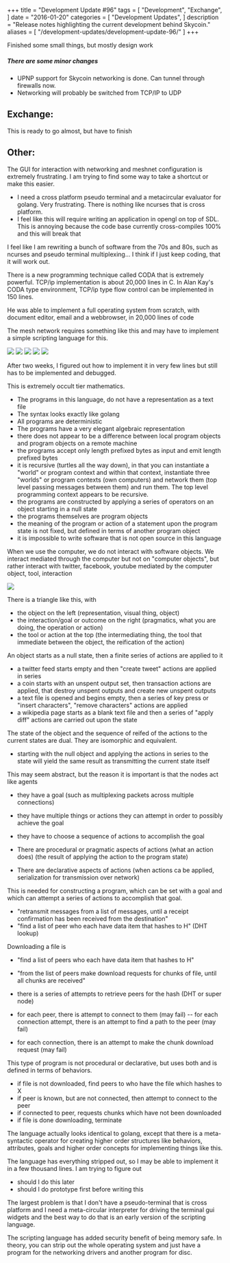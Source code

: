 +++
title = "Development Update #96"
tags = [
    "Development",
    "Exchange",
]
date = "2016-01-20"
categories = [
    "Development Updates",
]
description = "Release notes highlighting the current development behind Skycoin."
aliases = [
	"/development-updates/development-update-96/"
]
+++

Finished some small things, but mostly design work

##### There are some minor changes
- UPNP support for Skycoin networking is done. Can tunnel through firewalls now.
- Networking will probably be switched from TCP/IP to UDP

## Exchange:

This is ready to go almost, but have to finish

## Other:

The GUI for interaction with networking and meshnet configuration is extremely frustrating. I am trying to find some way to take a shortcut or make this easier.

- I need a cross platform pseudo terminal and a metacircular evaluator for golang. Very frustrating. There is nothing like ncurses that is cross platform.
- I feel like this will require writing an application in opengl on top of SDL. This is annoying because the code base currently cross-compiles 100% and this will break that

I feel like I am rewriting a bunch of software from the 70s and 80s, such as ncurses and pseudo terminal multiplexing... I think if I just keep coding, that it will work out.

There is a new programming technique called CODA that is extremely powerful. TCP/ip implementation is about 20,000 lines in C. In Alan Kay's CODA type environment, TCP/ip type flow control can be implemented in 150 lines.

He was able to implement a full operating system from scratch, with document editor, email and a webbrowser, in 20,000 lines of code

The mesh network requires something like this and may have to implement a simple scripting language for this.

![](http://i.imgur.com/WIhTjDl.png)
![](http://i.imgur.com/ajvqTSP.png)
![](http://i.imgur.com/SR5moPn.png)
![](http://i.imgur.com/USDAR66.png)
![](http://i.imgur.com/mLOcSi7.png)

After two weeks, I figured out how to implement it in very few lines but still has to be implemented and debugged.

This is extremely occult tier mathematics.
- The programs in this language, do not have a representation as a text file
- The syntax looks exactly like golang
- All programs are deterministic
- The programs have a very elegant algebraic representation
- there does not appear to be a difference between local program objects and program objects on a remote machine
- the programs accept only length prefixed bytes as input and emit length prefixed bytes
-  it is recursive (turtles all the way down), in that you can instantiate a "world" or program context and within that context, instantiate three "worlds" or program contexts (own computers) and network them (top level passing messages between them) and run them. The top level programming context appears to be recursive.
- the programs are constructed by applying a series of operators on an object starting in a null state
- the programs themselves are program objects
- the meaning of the program or action of a statement upon the program state is not fixed, but defined in terms of another program object
- it is impossible to write software that is not open source in this language

When we use the computer, we do not interact with software objects. We interact mediated through the computer but not on "computer objects", but rather interact with twitter, facebook, youtube mediated by the computer object, tool, interaction

![](http://i.imgur.com/lSYUkKs.png)

There is a triangle like this, with
- the object on the left (representation, visual thing, object)
- the interaction/goal or outcome on the right  (pragmatics, what you are doing, the operation or action)
- the tool or action at the top (the intermediating thing, the tool that immediate between the object, the reification of the action)

An object starts as a null state, then a finite series of actions are applied to it
- a twitter feed starts empty and then "create tweet" actions are applied in series
- a coin starts with an unspent output set, then transaction actions are applied, that destroy unspent outputs and create new unspent outputs
- a text file is opened and begins empty, then a series of key press or "insert characters", "remove characters" actions are applied
- a wikipedia page starts as a blank text file and then a series of "apply diff" actions are carried out upon the state

The state of the object and the sequence of reifed of the actions to the current states are dual. They are isomorphic and equivalent.
- starting with the null object and applying the actions in series to the state will yield the same result as transmitting the current state itself

This may seem abstract, but the reason it is important is that the nodes act like agents
- they have a goal (such as multiplexing packets across multiple connections)
- they have multiple things or actions they can attempt in order to possibly achieve the goal
- they have to choose a sequence of actions to accomplish the goal

- There are procedural or pragmatic aspects of actions (what an action does) (the result of applying the action to the program state)
- There are declarative aspects of actions (when actions ca be applied, serialization for transmission over network)

This is needed for constructing a program, which can be set with a goal and which can attempt a series of actions to accomplish that goal.
- "retransmit messages from a list of messages, until a receipt confirmation has been received from the destination"
- "find a list of peer who each have data item that hashes to H" (DHT lookup)

Downloading a file is
- "find a list of peers who each have data item that hashes to H"
- "from the list of peers make download requests for chunks of file, until all chunks are received"

- there is a series of attempts to retrieve peers for the hash (DHT or super node)
- for each peer, there is attempt to connect to them (may fail)
-- for each connection attempt, there is an attempt to find a path to the peer (may fail)
- for each connection, there is an attempt to make the chunk download request (may fail)

This type of program is not procedural or declarative, but uses both and is defined in terms of behaviors.

- if file is not downloaded, find peers to who have the file which hashes to X
- if peer is known, but are not connected, then attempt to connect to the peer
- if connected to peer, requests chunks which have not been downloaded
- if file is done downloading, terminate

The language actually looks identical to golang, except that there is a meta-syntactic operator for creating higher order structures like behaviors, attributes, goals and higher order concepts for implementing things like this.

The language has everything stripped out, so I may be able to implement it in a few thousand lines. I am trying to figure out
- should I do this later
- should I do prototype first before writing this

The largest problem is that I don't have a pseudo-terminal that is cross platform and I need a meta-circular interpreter for driving the terminal gui widgets and the best way to do that is an early version of the scripting language.

The scripting language has added security benefit of being memory safe. In theory, you can strip out the whole operating system and just have a program for the networking drivers and another program for disc.





